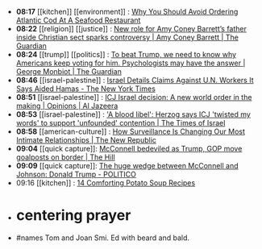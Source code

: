 - **08:17** [[kitchen]] [[environment]] :  [Why You Should Avoid Ordering Atlantic Cod At A Seafood Restaurant](https://www.tastingtable.com/1500293/avoid-atlantic-cod-seafood-restaurants/)
- **08:22** [[religion]] [[justice]] :  [New role for Amy Coney Barrett’s father inside Christian sect sparks controversy | Amy Coney Barrett | The Guardian](https://www.theguardian.com/us-news/2024/jan/29/amy-coney-barrett-father-christian-sect-controversy)
- **08:24** [[trump]] [[politics]] :  [To beat Trump, we need to know why Americans keep voting for him. Psychologists may have the answer | George Monbiot | The Guardian](https://www.theguardian.com/commentisfree/2024/jan/29/donald-trump-americans-us-culture-republican)
- **08:46** [[israel-palestine]] :  [Israel Details Claims Against U.N. Workers It Says Aided Hamas - The New York Times](https://www.nytimes.com/2024/01/28/world/middleeast/gaza-unrwa-hamas-israel.html?utm_source=newsshowcase&utm_medium=gnews&utm_campaign=CDAQrZ2x5JfVp5TgARiH7sC_-uW60ogBKg8IACoHCAowjuuKAzCWrzw&utm_content=rundown&gaa_at=la&gaa_n=AZsHK_leBeG1SMw38QXtlJPmxzG3UyNjbxO8tiPdNvaj2fbiR3NSX8zvO_i51jViZeJNzwri1P6envkGvNMTtmaLQc9_hLuKYQ%3D%3D&gaa_ts=65b7b44f&gaa_sig=1fNC6hWUr9iyioE50V7m1IPOjCV9YnSc9TeEpf0T6RkPNmzlA7N65KdBL-f2mhfeBA55u_9fTqB19rCSU1LdJw%3D%3D)
- **08:51** [[israel-palestine]] :  [ICJ Israel decision: A new world order in the making | Opinions | Al Jazeera](https://www.aljazeera.com/opinions/2024/1/26/icj-israel-decision-a-new-world-order-in-the-making)
- **08:53** [[israel-palestine]] :  ['A blood libel': Herzog says ICJ 'twisted my words' to support 'unfounded' contention | The Times of Israel](https://www.timesofisrael.com/a-blood-libel-herzog-says-icj-twisted-my-words-to-support-unfounded-contention/)
- **08:58** [[american-culture]] :  [How Surveillance Is Changing Our Most Intimate Relationships | The New Republic](https://newrepublic.com/article/178268/surveillance-changing-intimate-relationships)
- **09:04** [[quick capture]]:  [McConnell bedeviled as Trump, GOP move goalposts on border | The Hill](https://thehill.com/homenews/senate/4432635-mcconnell-bedeviled-as-trump-gop-move-goalposts-on-border/)
- **09:09** [[quick capture]]:  [The huge wedge between McConnell and Johnson: Donald Trump - POLITICO](https://www.politico.com/news/2024/01/29/mcconnell-johnson-trump-border-ukraine-deal-00138165)
- 09:16 [[kitchen]] : [14 Comforting Potato Soup Recipes](https://www.tastingtable.com/1498595/potato-soup-recipes/)
- # centering prayer
- #names Tom and Joan Smi. Ed with beard and bald.